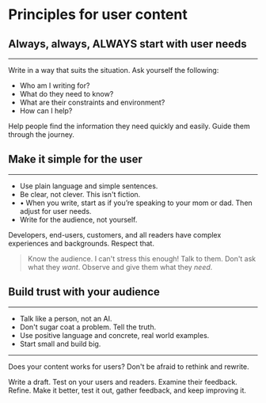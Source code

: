 Principles for user content
===========================

## Always, always, ALWAYS start with user needs
---------------------

Write in a way that suits the situation. Ask yourself the following:
* Who am I writing for? 
* What do they need to know? 
* What are their constraints and environment?
* How can I help?

Help people find the information they need quickly and easily. Guide
them through the journey.

## Make it simple for the user
----------------------------------

* Use plain language and simple sentences.
* Be clear, not clever. This isn't fiction.
* •	When you write, start as if you’re speaking to your mom or dad. Then adjust for user needs.
* Write for the audience, not yourself.

Developers, end-users, customers, and all readers have complex experiences and backgrounds. Respect that.

> Know the audience. I can't stress this enough! Talk to them. Don't ask what they *want*. Observe and give them what they *need*.

## Build trust with your audience
---------------------------

* Talk like a person, not an AI.
* Don't sugar coat a problem. Tell the truth.
* Use positive language and concrete, real world examples.
* Start small and build big.
-------------------------

Does your content works for users? Don't be afraid to rethink and
rewrite.

Write a draft. Test on your users and readers. Examine their feedback.
Refine. Make it better, test it out, gather feedback, and keep improving it.

